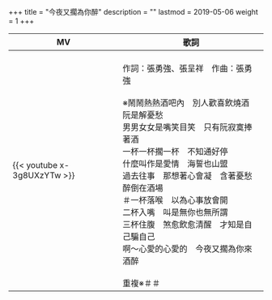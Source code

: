 +++
title = "今夜又擱為你醉"
description = ""
lastmod = 2019-05-06
weight = 1
+++

MV  | 歌詞  
--------------|-------
{{< youtube x-3g8UXzYTw >}}|<br/>作詞：張勇強、張呈祥　作曲：張勇強<br/><br/>※鬧鬧熱熱酒吧內　別人歡喜飲燒酒　阮是解憂愁<br/>男男女女是嘴笑目笑　只有阮寂寞捧著酒<br/>一杯一杯擱一杯　不知通好停<br/>什麼叫作是愛情　海誓也山盟<br/>過去往事　那想著心會凝　含著憂愁醉倒在酒場<br/>＃一杯落喉　以為心事放會開<br/>二杯入嘴　叫是無你也無所謂<br/>三杯住腹　煞愈飲愈清醒　才知是自己騙自己<br/>啊～心愛的心愛的　今夜又擱為你來酒醉<br/><br/>重複※＃＃